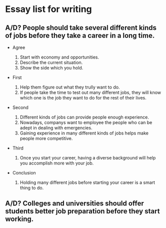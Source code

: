 # Essay list for writing

## A/D? People should take several different kinds of jobs before they take a career in a long time.

- Agree
    1. Start with economy and opportunities.
    1. Describe the current situation.
    1. Show the side which you hold.

- First
    1. Help them figure out what they trully want to do.
    1. If people take the time to test out many different jobs, they will know which one is the job they want to do for the rest of their lives.

- Second
    1. Different kinds of jobs can provide people enough experience.
    1. Nowadays, companys want to employee the people who can be adept in dealing with emergencies.
    1. Gaining experience in many different kinds of jobs helps make people more competitive.

- Third
    1. Once you start your career, having a diverse background will help you accomplish more with your job.
- Conclusion
    1. Holding many different jobs before starting your career is a smart thing to do.

## A/D? Colleges and universities should offer students better job preparation before they start working.